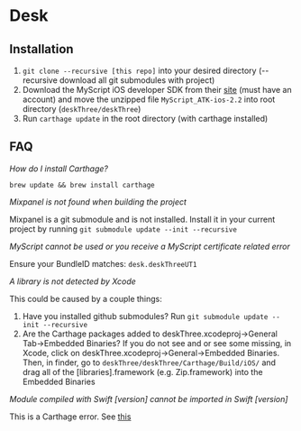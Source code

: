 
# Desk

## Installation


1. `git clone --recursive [this repo]` into your desired directory (--recursive download all git submodules with project)
2. Download the MyScript iOS developer SDK from their [site](https://developer.myscript.com/) (must have an account) and move the unzipped file `MyScript_ATK-ios-2.2` into root directory (`deskThree/deskThree`)
3. Run `carthage update` in the root directory (with carthage installed)


## FAQ

*How do I install Carthage?*

`brew update && brew install carthage`

*Mixpanel is not found when building the project*

Mixpanel is a git submodule and is not installed. Install it in your current project by running `git submodule update --init --recursive`

*MyScript cannot be used or you receive a MyScript certificate related error*

Ensure your BundleID matches: `desk.deskThreeUT1`


*A library is not detected by Xcode*

This could be caused by a couple things:
1. Have you installed github submodules? Run `git submodule update --init --recursive`
2. Are the Carthage packages added to deskThree.xcodeproj->General Tab->Embedded Binaries? If you do not see and or see some missing, in Xcode, click on deskThree.xcodeproj->General->Embedded Binaries. Then, in finder, go to `deskThree/deskThree/Carthage/Build/iOS/` and drag all of the [libraries].framework (e.g. Zip.framework) into the Embedded Binaries


*Module compiled with Swift [version] cannot be imported in Swift [version]*

This is a Carthage error. See [this](http://stackoverflow.com/questions/40250381/module-compiled-with-swift-3-0-cannot-be-imported-in-swift-3-0-1)


